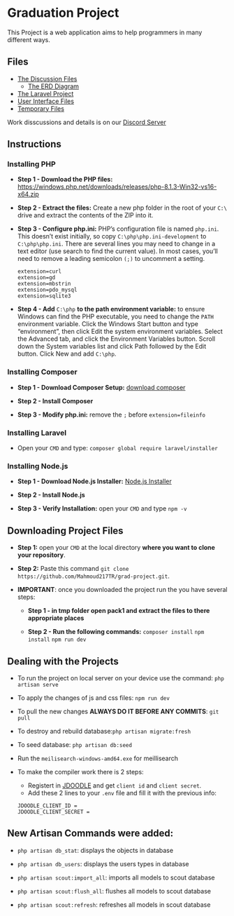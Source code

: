 # Graduation Project

This Project is a web application aims to help programmers in many different ways.

## Files

* [The Discussion Files](/Discussion%20Files/)
  * [The ERD Diagram](/Discussion%20Files/ERD%20Diagram)
* [The Laravel Project](/laravel-project/)
* [User Interface Files](/UX-UI%20Files/)
* [Temporary Files](/tmp/)

Work disscussions and details is on our [Discord Server](https://discord.gg/F6JpFq879y)

## Instructions

### Installing PHP

- **Step 1 - Download the PHP files:** https://windows.php.net/downloads/releases/php-8.1.3-Win32-vs16-x64.zip

- **Step 2 - Extract the files:** Create a new php folder in the root of your `C:\` drive and extract the contents of the ZIP into it.

- **Step 3 - Configure php.ini:** PHP’s configuration file is named `php.ini`. This doesn’t exist initially, so copy `C:\php\php.ini-development` to `C:\php\php.ini`. 
There are several lines you may need to change in a text editor (use search to find the current value). In most cases, you’ll need to remove a leading semicolon `(;)` to uncomment a setting.
  ```
  extension=curl
  extension=gd
  extension=mbstrin
  extension=pdo_mysql
  extension=sqlite3
  ```

- **Step 4 - Add** `C:\php` **to the path environment variable:** to ensure Windows can find the PHP executable, you need to change the `PATH` environment variable. Click the Windows Start button and type “environment”, then click Edit the system environment variables. Select the Advanced tab, and click the Environment Variables button. Scroll down the System variables list and click Path followed by the Edit button. Click New and add `C:\php`.


### Installing Composer

- **Step 1 - Download Composer Setup:** [download composer](https://getcomposer.org/Composer-Setup.exe)

- **Step 2 - Install Composer**

- **Step 3 - Modify php.ini:** remove the `;` before `extension=fileinfo`


### Installing Laravel

- Open your `CMD` and type: `composer global require laravel/installer`


### Installing Node.js

- **Step 1 - Download Node.js Installer:** [Node.js Installer](https://nodejs.org/dist/v16.14.0/node-v16.14.0-x64.msi)

- **Step 2 - Install Node.js**

- **Step 3 - Verify Installation:** open your `CMD` and type `npm -v`


## Downloading Project Files

- **Step 1:** open your `CMD` at the local directory **where you want to clone your repository**.

- **Step 2:** Paste this command `git clone https://github.com/Mahmoud217TR/grad-project.git`.

- **IMPORTANT**: once you downloaded the project run the you have several steps:

  - **Step 1 - in tmp folder open pack1 and extract the files to there appropriate places**

  - **Step 2 - Run the following commands:** `composer install` `npm install` `npm run dev`

## Dealing with the Projects

- To run the project on local server on your device use the command: `php artisan serve`

- To apply the changes of js and css files: `npm run dev`

- To pull the new changes **ALWAYS DO IT BEFORE ANY COMMITS**: `git pull`

- To destroy and rebuild database:`php artisan migrate:fresh`

- To seed database: `php artisan db:seed`

- Run the `meilisearch-windows-amd64.exe` for meillisearch

- To make the compiler work there is 2 steps:
	- Registert in [JDOODLE](https://www.jdoodle.com/compiler-api/) and get `client id` and `client secret`.
	- Add these 2 lines to your `.env` file and fill it with the previous info:
	
	```
	JDOODLE_CLIENT_ID = 
	JDOODLE_CLIENT_SECRET = 
	```
	
## New Artisan Commands were added:

- `php artisan db_stat`: displays the objects in database

- `php artisan db_users`: displays the users types in database

- `php artisan scout:import_all`: imports all models to scout database

- `php artisan scout:flush_all`: flushes all models to scout database

- `php artisan scout:refresh`: refreshes all models in scout database
